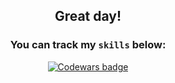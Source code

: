 <div align="center">

## Great day! 

### You can track my `skills` below:
      
<a class="header-badge" target="_blank" href="https://www.codewars.com/users/Trifonix"><img alt="Codewars badge" src="https://www.codewars.com/users/Trifonix/badges/large"></a>

</div>

